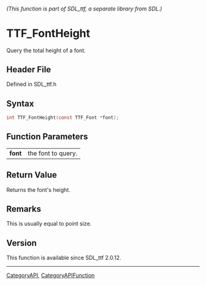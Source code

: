 ###### (This function is part of SDL_ttf, a separate library from SDL.)
# TTF_FontHeight

Query the total height of a font.

## Header File

Defined in SDL_ttf.h

## Syntax

```c
int TTF_FontHeight(const TTF_Font *font);

```

## Function Parameters

|              |                    |
| ------------ | ------------------ |
| **font**     | the font to query. |

## Return Value

Returns the font's height.

## Remarks

This is usually equal to point size.

## Version

This function is available since SDL_ttf 2.0.12.

----
[CategoryAPI](CategoryAPI), [CategoryAPIFunction](CategoryAPIFunction)

